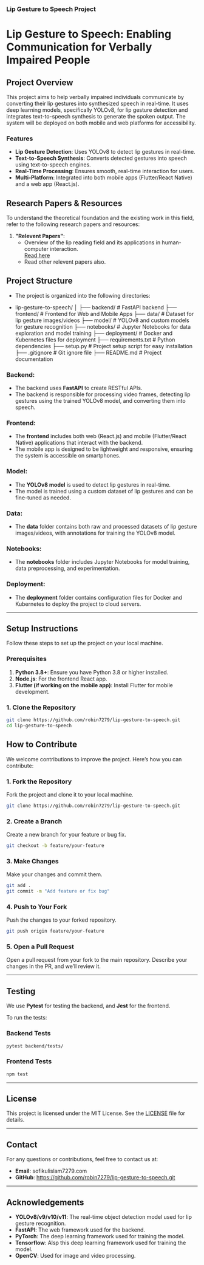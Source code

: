 ### **Lip Gesture to Speech Project**

# Lip Gesture to Speech: Enabling Communication for Verbally Impaired People

## Project Overview

This project aims to help verbally impaired individuals communicate by converting their lip gestures into synthesized speech in real-time. It uses deep learning models, specifically YOLOv8, for lip gesture detection and integrates text-to-speech synthesis to generate the spoken output. The system will be deployed on both mobile and web platforms for accessibility.

### Features
- **Lip Gesture Detection**: Uses YOLOv8 to detect lip gestures in real-time.
- **Text-to-Speech Synthesis**: Converts detected gestures into speech using text-to-speech engines.
- **Real-Time Processing**: Ensures smooth, real-time interaction for users.
- **Multi-Platform**: Integrated into both mobile apps (Flutter/React Native) and a web app (React.js).

## Research Papers & Resources

To understand the theoretical foundation and the existing work in this field, refer to the following research papers and resources:

1. **"Relevent Papers"**:
   - Overview of the lip reading field and its applications in human-computer interaction.  
   [Read here](https://arxiv.org/abs/1611.01599)
   - Read other relevent papers also.


## Project Structure

- The project is organized into the following directories:

- lip-gesture-to-speech/
│
├── backend/                  # FastAPI backend
├── frontend/                 # Frontend for Web and Mobile Apps
├── data/                     # Dataset for lip gesture images/videos
├── model/                    # YOLOv8 and custom models for gesture recognition
├── notebooks/                # Jupyter Notebooks for data exploration and model training
├── deployment/               # Docker and Kubernetes files for deployment
├── requirements.txt          # Python dependencies
├── setup.py                  # Project setup script for easy installation
├── .gitignore                # Git ignore file
├── README.md                 # Project documentation


### **Backend**:
- The backend uses **FastAPI** to create RESTful APIs.
- The backend is responsible for processing video frames, detecting lip gestures using the trained YOLOv8 model, and converting them into speech.

### **Frontend**:
- The **frontend** includes both web (React.js) and mobile (Flutter/React Native) applications that interact with the backend.
- The mobile app is designed to be lightweight and responsive, ensuring the system is accessible on smartphones.

### **Model**:
- The **YOLOv8 model** is used to detect lip gestures in real-time.
- The model is trained using a custom dataset of lip gestures and can be fine-tuned as needed.

### **Data**:
- The **data** folder contains both raw and processed datasets of lip gesture images/videos, with annotations for training the YOLOv8 model.

### **Notebooks**:
- The **notebooks** folder includes Jupyter Notebooks for model training, data preprocessing, and experimentation.

### **Deployment**:
- The **deployment** folder contains configuration files for Docker and Kubernetes to deploy the project to cloud servers.

---

## Setup Instructions

Follow these steps to set up the project on your local machine.

### Prerequisites

1. **Python 3.8+**: Ensure you have Python 3.8 or higher installed.
2. **Node.js**: For the frontend React app.
3. **Flutter (if working on the mobile app)**: Install Flutter for mobile development.

### 1. Clone the Repository

```bash
git clone https://github.com/robin7279/lip-gesture-to-speech.git
cd lip-gesture-to-speech
```



## How to Contribute

We welcome contributions to improve the project. Here’s how you can contribute:

### 1. Fork the Repository

Fork the project and clone it to your local machine.

```bash
git clone https://github.com/robin7279/lip-gesture-to-speech.git
```

### 2. Create a Branch

Create a new branch for your feature or bug fix.

```bash
git checkout -b feature/your-feature
```

### 3. Make Changes

Make your changes and commit them.

```bash
git add .
git commit -m "Add feature or fix bug"
```

### 4. Push to Your Fork

Push the changes to your forked repository.

```bash
git push origin feature/your-feature
```

### 5. Open a Pull Request

Open a pull request from your fork to the main repository. Describe your changes in the PR, and we’ll review it.

---

## Testing

We use **Pytest** for testing the backend, and **Jest** for the frontend.

To run the tests:

### Backend Tests

```bash
pytest backend/tests/
```

### Frontend Tests

```bash
npm test
```

---

## License

This project is licensed under the MIT License. See the [LICENSE](LICENSE) file for details.

---

## Contact

For any questions or contributions, feel free to contact us at:

- **Email**: sofikulislam7279.com
- **GitHub**: https://github.com/robin7279/lip-gesture-to-speech.git
---

## Acknowledgements

- **YOLOv8/v9/v10/v11**: The real-time object detection model used for lip gesture recognition.
- **FastAPI**: The web framework used for the backend.
- **PyTorch**: The deep learning framework used for training the model.
- **Tensorflow**: Alsp this deep learning framework used for training the model.
- **OpenCV**: Used for image and video processing.

```

